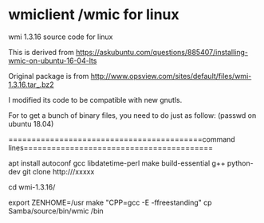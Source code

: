 # wmiclient /wmic for linux 
wmi 1.3.16 source code for linux

This is derived from https://askubuntu.com/questions/885407/installing-wmic-on-ubuntu-16-04-lts 

Original package is from  http://www.opsview.com/sites/default/files/wmi-1.3.16.tar_.bz2

I modified its code to be compatible with new gnutls.

For to get a bunch of binary files, you need to do just as follow: (passwd on ubuntu 18.04)

==========================================command lines=========================================

apt install autoconf gcc libdatetime-perl make build-essential g++ python-dev 
git clone http:///xxxxx

cd wmi-1.3.16/


export ZENHOME=/usr 
make "CPP=gcc -E -ffreestanding" 
cp Samba/source/bin/wmic /bin
